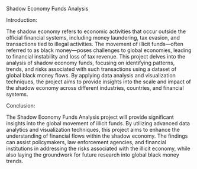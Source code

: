 Shadow Economy Funds Analysis

Introduction:

The shadow economy refers to economic activities that occur outside the official financial
systems, including money laundering, tax evasion, and transactions tied to illegal activities.
The movement of illicit funds—often referred to as black money—poses challenges to global
economies, leading to financial instability and loss of tax revenue. This project delves into the
analysis of shadow economy funds, focusing on identifying patterns, trends, and risks
associated with such transactions using a dataset of global black money flows. By applying
data analysis and visualization techniques, the project aims to provide insights into the scale
and impact of the shadow economy across different industries, countries, and financial
systems.

Conclusion:

The Shadow Economy Funds Analysis project will provide significant insights into the global
movement of illicit funds. By utilizing advanced data analytics and visualization techniques,
this project aims to enhance the understanding of financial flows within the shadow economy.
The findings can assist policymakers, law enforcement agencies, and financial institutions in
addressing the risks associated with the illicit economy, while also laying the groundwork for
future research into global black money trends.
